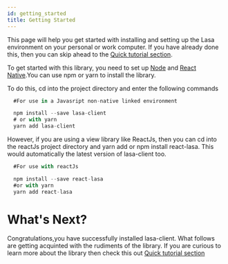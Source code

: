 ```yaml
---
id: getting_started
title: Getting Started
---
```


This page will help you get started with installing and setting up the Lasa environment on your personal or work computer. If you have already done this, then you can skip ahead to the [Quick tutorial section](quick_tutorial.html).

To get started with this library, you need to set up [Node](https://nodejs.org/en/download) and [React Native](https://facebook.github.io/react-native/docs/getting-strted.html).You can use npm or yarn to install the library.

To do this, cd into the project directory and enter the following commands

```javascript
  #For use in a Javasript non-native linked environment

  npm install --save lasa-client
  # or with yarn
  yarn add lasa-client
```

However, if you are using a view library like ReactJs, then you can cd into the reactJs project directory and yarn add or npm install react-lasa. This would automatically the latest version of lasa-client too.

```javascript
  #For use with reactJs

  npm install --save react-lasa
  #or with yarn
  yarn add react-lasa
```

# What's Next?

Congratulations,you have successfully installed lasa-client. What follows are getting acquinted with the rudiments of the library. If you are curious to learn more about the library then check this out [Quick tutorial section](quick_tutorial.html)
